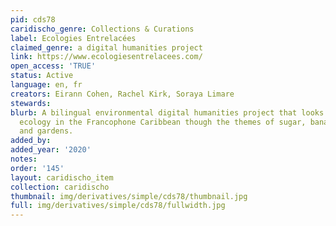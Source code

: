 ```yaml
---
pid: cds78
caridischo_genre: Collections & Curations
label: Ecologies Entrelacées
claimed_genre: a digital humanities project
link: https://www.ecologiesentrelacees.com/
open_access: 'TRUE'
status: Active
language: en, fr
creators: Eirann Cohen, Rachel Kirk, Soraya Limare
stewards: 
blurb: A bilingual environmental digital humanities project that looks at gender and
  ecology in the Francophone Caribbean though the themes of sugar, bananas, beaches,
  and gardens.
added_by: 
added_year: '2020'
notes: 
order: '145'
layout: caridischo_item
collection: caridischo
thumbnail: img/derivatives/simple/cds78/thumbnail.jpg
full: img/derivatives/simple/cds78/fullwidth.jpg
---
```

